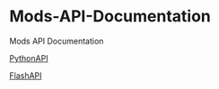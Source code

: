 # Mods-API-Documentation
Mods API Documentation

[PythonAPI](docs/PythonAPI/PythonAPI.md)

[FlashAPI](docs/FlashAPI/FlashAPI.md)
